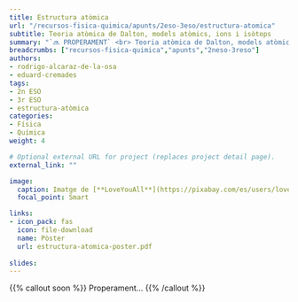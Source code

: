 ```yaml
---
title: Estructura atòmica
url: "/recursos-fisica-quimica/apunts/2eso-3eso/estructura-atomica"
subtitle: Teoria atòmica de Dalton, models atòmics, ions i isòtops
summary: "`🔜 PROPERAMENT` <br> Teoria atòmica de Dalton, models atòmics, ions i isòtops."
breadcrumbs: ["recursos-fisica-quimica","apunts","2neso-3reso"]
authors:
- rodrigo-alcaraz-de-la-osa
- eduard-cremades
tags:
- 2n ESO
- 3r ESO
- estructura-atòmica
categories:
- Física
- Química
weight: 4

# Optional external URL for project (replaces project detail page).
external_link: ""

image:
  caption: Imatge de [**LoveYouAll**](https://pixabay.com/es/users/loveyouall-3307648/) en [Pixabay](https://pixabay.com/es/)
  focal_point: Smart

links:
- icon_pack: fas
  icon: file-download
  name: Pòster
  url: estructura-atomica-poster.pdf
  
slides: 
---
```


{{% callout soon %}}
Properament...
{{% /callout %}}